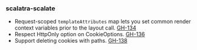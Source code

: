 ### scalatra-scalate
* Request-scoped `templateAttributes` map lets you set common render context variables prior to the layout call. [GH-134](http://github.com/scalatra/scalatra/issues/134)
* Respect HttpOnly option on CookieOptions. [GH-136](http://github.com/scalatra/scalatra/issues/136)
* Support deleting cookies with paths. [GH-138](http://github.com/scalatra/scalatra/issues/138)
